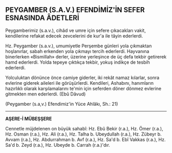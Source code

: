 ## PEYGAMBER (S.A.V.) EFENDİMİZ'İN SEFER ESNASINDA ÂDETLERİ

Peygamberimiz (s.a.v.), cihâd ve umre için sefere çıkacakları vakit, kendilerine refakat edecek zevcelerini de kur'a ile tâyin ederlerdi.

Hz. Peygamber (s.a.v.), umumiyetle Perşem­be günleri yola çıkmaktan hoşlanırlar, sabah erkenden yola çıkmayı tercih ederlerdi. Hayva­nına binerlerken «Bismillah» derler, üzerine yerleşince de üç defa tekbir getirerek hamd eder­lerdi. Yolda tepeye çıktıkça tekbir, yokuş indikçe de tesbih ederlerdi.

Yolculuktan dönünce önce camiye giderler, iki rekât namaz kılarlar, sonra evlerine gide­rek aileleri ile görüşürlerdi. Kendileri, Ashabı­nı, hanımların hazırlıklı olarak karşılamalarını te'min için seferden döner dönmez evlerine git­mekten men ederlerdi. (Ebû Dâvud)

(Peygamber (s.a,v.) Efendimiz'in Yüce Ahlâkı, Sh.: 21)

<hr>

**AŞERE-İ MÜBEŞŞERE**

Cennetle müjdelenen on büyük sahabî: Hz. Ebû Bekir (r.a.), Hz. Ömer (r.a.), Hz. Os­man (r.a.), Hz. Ali (r.a.), Hz. Talha b. Ubeydullah (r.a.), Hz. Zübeyr b. Avvam (r.a.), Hz. Abdurrahman b. Avf (r.a.), Hz. Sa'd b. Ebî Vakkas (r.a.), Hz. Sa'd b. Zeyd (r.a.), Hz. Ubeyde b. Carrah (r.a.)'dır.
